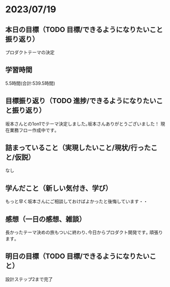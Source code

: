 # 2023/07/19
## 本日の目標（TODO 目標/できるようになりたいこと振り返り）
プロダクトテーマの決定
## 学習時間
5.5時間(合計:539.5時間)
## 目標振り返り（TODO 進捗/できるようになりたいこと振り返り）
坂本さんとの1on1でテーマ決定しました｡坂本さんありがとうございました！
現在業務フロー作成中です｡
## 詰まっていること（実現したいこと/現状/行ったこと/仮説）
なし
## 学んだこと（新しい気付き、学び）
もっと早く坂本さんにご相談しておけばよかったと後悔しています・・
## 感想（一日の感想、雑談）
長かったテーマ決めの旅もついに終わり､今日からプロダクト開発です｡
頑張ります｡
## 明日の目標（TODO 目標/できるようになりたいこと）
設計ステップ2まで完了
